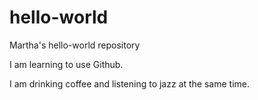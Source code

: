 # hello-world
Martha's hello-world repository 

I am learning to use Github.

I am drinking coffee and listening to jazz at the same time.
